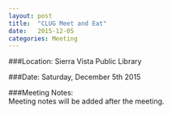 ```yaml
---
layout: post
title:  "CLUG Meet and Eat"
date:   2015-12-05
categories: Meeting
---
```

###Location: Sierra Vista Public Library
 
###Date: Saturday, December 5th 2015

###Meeting Notes:  
Meeting notes will be added after the meeting.
